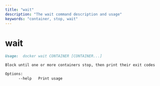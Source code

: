 ```yaml
---
title: "wait"
description: "The wait command description and usage"
keywords: "container, stop, wait"
---
```


<!-- This file is maintained within the docker/docker Github
     repository at https://github.com/docker/docker/. Make all
     pull requests against that repo. If you see this file in
     another repository, consider it read-only there, as it will
     periodically be overwritten by the definitive file. Pull
     requests which include edits to this file in other repositories
     will be rejected.
-->

# wait

```markdown
Usage:  docker wait CONTAINER [CONTAINER...]

Block until one or more containers stop, then print their exit codes

Options:
      --help   Print usage
```
